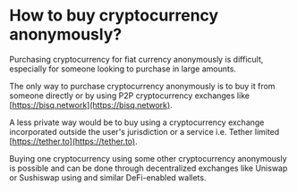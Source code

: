 # How to buy cryptocurrency anonymously?

Purchasing cryptocurrency for fiat currency anonymously is difficult, especially for someone looking to purchase in large amounts.

The only way to purchase cryptocurrency anonymously is to buy it from someone directly or by using P2P cryptocurrency exchanges like [https://bisq.network](https://bisq.network).

A less private way would be to buy using a cryptocurrency exchange incorporated outside the user's jurisdiction or a service i.e. Tether limited [https://tether.to](https://tether.to).

Buying one cryptocurrency using some other cryptocurrency anonymously is possible and can be done through decentralized exchanges like Uniswap or Sushiswap using and similar DeFi-enabled wallets.
